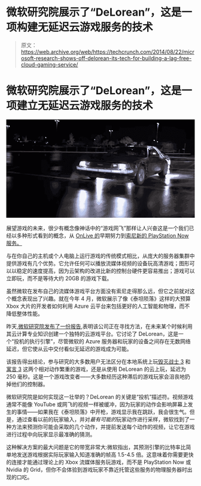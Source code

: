 # 微软研究院展示了“DeLorean”，这是一项构建无延迟云游戏服务的技术 

> 原文：<https://web.archive.org/web/https://techcrunch.com/2014/08/22/microsoft-research-shows-off-delorean-its-tech-for-building-a-lag-free-cloud-gaming-service/>

# 微软研究院展示了“DeLorean”，这是一项建立无延迟云游戏服务的技术

![delorean](img/fa121fc2ece778ed5844f36cf7dfc84b.png)

展望游戏的未来，很少有概念像神话中的“游戏网飞”那样让人兴奋这是一个我们已经以多种形式看到的概念，从 [OnLive 的](https://web.archive.org/web/20221208010123/https://games.onlive.com/)早期努力到[索尼新的 PlayStation Now 服务。](https://web.archive.org/web/20221208010123/https://beta.techcrunch.com/2014/08/02/sony-and-ea-experiment-with-new-business-models-for-older-games/)

与在你自己的主机或个人电脑上运行游戏的传统模式相比，从庞大的服务器集群中提供游戏有几个优势。它允许任何可以播放流媒体视频的设备玩高清游戏；图形可以以稳定的速度提高，因为云架构的改进比新的控制台硬件更容易推出；游戏可以立即玩，而不是等待大约 20GB 的游戏下载。

虽然微软在发布自己的流媒体游戏平台方面没有索尼走得那么远，但它之前就对这个概念表现出了兴趣。就在今年 4 月，微软展示了像《泰坦陨落》这样的大预算 Xbox 大片的开发者如何利用 Azure 云平台来包括更好的人工智能和物理，而不降低整体性能。

昨天,[微软研究院发布了一份报告](https://web.archive.org/web/20221208010123/http://research.microsoft.com/apps/pubs/default.aspx?id=226843),表明该公司正在寻找方法，在未来某个时候利用其云计算专业知识创建一个独特的云游戏平台。它讨论了 DeLorean，这是一个“投机的执行引擎”，尽管微软的 Azure 服务器和玩家的设备之间存在无数网络延迟，但它使从云中交付看似无延迟的游戏成为可能。

该报告得出结论，参与研究的大多数用户无法区分在本地系统上玩[毁灭战士 3](https://web.archive.org/web/20221208010123/http://bethsoft.com/en-us/games/doom_3_bfg) 和[寓言 3](https://web.archive.org/web/20221208010123/http://www.lionhead.com/games/fable-iii/) 这两个相对动作繁重的游戏，还是从使用 DeLorean 的云上玩，延迟为 250 毫秒。这是一个游戏改变者——大多数经历这种滞后的游戏玩家会沮丧地扔掉他们的控制器。

微软研究院是如何实现这一壮举的？DeLorean 的关键是“投机”描述符。视频游戏通常不能像 YouTube 或网飞的视频一样被缓冲，因为玩家的动作会影响屏幕上发生的事情——如果我在《泰坦陨落》中开枪，游戏显示我在跳跃，我会很生气。但是，通过查看以前的玩家输入，并对*最有可能的*玩家动作进行采样，微软找到了一种方法来预测你可能会采取的几个动作，并提前发送每个动作的视频，让它在游戏进行过程中向玩家显示最准确的猜测。

这种解决方案的最大问题是它的带宽非常大:微软指出，其预测引擎的比特率比简单地发送游戏根据实际玩家输入知道准确的帧高 1.5-4.5 倍。这意味着你需要更快的连接才能通过理论上的 Xbox 流媒体服务玩游戏，而不是 PlayStation Now 或 Nvidia 的 Grid，但你不会体验到游戏玩家不靠近托管这些服务的物理服务器时出现的口吃。